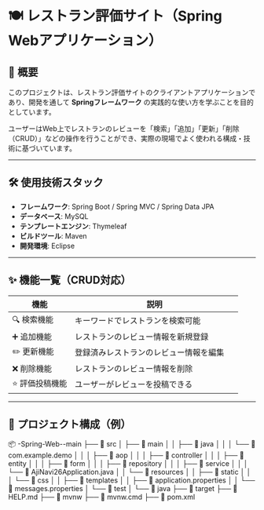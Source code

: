 # 🍽 レストラン評価サイト（Spring Webアプリケーション）

## 📖 概要
このプロジェクトは、レストラン評価サイトのクライアントアプリケーションであり、開発を通して **Springフレームワーク** の実践的な使い方を学ぶことを目的としています。

ユーザーはWeb上でレストランのレビューを「検索」「追加」「更新」「削除（CRUD）」などの操作を行うことができ、実際の現場でよく使われる構成・技術に基づいています。

---

## 🛠 使用技術スタック
- **フレームワーク**: Spring Boot / Spring MVC / Spring Data JPA
- **データベース**: MySQL
- **テンプレートエンジン**: Thymeleaf
- **ビルドツール**: Maven
- **開発環境**: Eclipse

---

## ✨ 機能一覧（CRUD対応）

| 機能          | 説明                                                  　|
|---------------|--------------------------------------------------------|
| 🔍 検索機能    | キーワードでレストランを検索可能                         |
| ➕ 追加機能    | レストランのレビュー情報を新規登録                       |
| ✏️ 更新機能    | 登録済みレストランのレビュー情報を編集                 　 |
| ❌ 削除機能    | レストランのレビュー情報を削除                           |
| ⭐ 評価投稿機能 | ユーザーがレビューを投稿できる                  　　　 　|

---

## 📁 プロジェクト構成（例）
📦 -Spring-Web--main
├── 📁 src
│   ├── 📁 main
│   │   ├── 📁 java
│   │   │   └── 📁 com.example.demo
│   │   │       ├── 📁 aop
│   │   │       ├── 📁 controller
│   │   │       ├── 📁 entity
│   │   │       ├── 📁 form
│   │   │       ├── 📁 repository
│   │   │       ├── 📁 service
│   │   │       └── 📄 AjiNavi26Application.java
│   │   └── 📁 resources
│   │       ├── 📁 static
│   │       │   └── 📁 css
│   │       ├── 📁 templates
│   │       ├── 📄 application.properties
│   │       └── 📄 messages.properties
│   └── 📁 test
│       └── 📁 java
├── 📁 target
├── 📄 HELP.md
├── 📄 mvnw
├── 📄 mvnw.cmd
├── 📄 pom.xml


